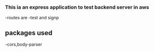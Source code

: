 ### This ia an express application to test backend server in aws 

 -routes are -test and signp

 ## packages used
 -cors,body-parser